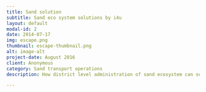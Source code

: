 ```yaml
---
title: Sand solution
subtitle: Sand eco system solutions by i4u
layout: default
modal-id: 2
date: 2014-07-17
img: escape.png
thumbnail: escape-thumbnail.png
alt: image-alt
project-date: August 2016
client: Anonymous
category: Sand transport operations
description: How district level administration of sand ecosystem can serve the community better with sustainable mining and transportation through operational excellence, transparenct, accountability and efficiency.

---
```

